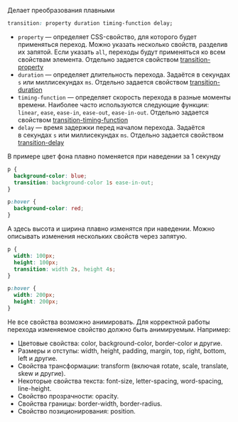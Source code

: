 Делает преобразования плавными

```css
transition: property duration timing-function delay;
```

- `property` — определяет CSS-свойство, для которого будет применяться переход. Можно указать несколько свойств, разделив их запятой. Если указать `all`, переходы будут применяться ко всем свойствам элемента. Отдельно задается свойством [transition-property](transition-property)
- `duration` — определяет длительность перехода. Задаётся в секундах `s` или миллисекундах `ms`. Отдельно задается свойством [transition-duration](transition-duration)
- `timing-function` — определяет скорость перехода в разные моменты времени. Наиболее часто используются следующие функции: `linear`, `ease`, `ease-in`, `ease-out`, `ease-in-out`. Отдельно задается свойством [transition-timing-function](transition-timing-function)
- `delay` — время задержки перед началом перехода. Задаётся в секундах `s` или миллисекундах `ms`. Отдельно задается свойством [transition-delay](transition-delay)

В примере цвет фона плавно поменяется при наведении за 1 секунду
```css
p {
  background-color: blue;
  transition: background-color 1s ease-in-out;
}

p:hover {
  background-color: red;
}
```

А здесь высота и ширина плавно изменятся при наведении. Можно описывать изменения нескольких свойств через запятую.
```css
p {
  width: 100px;
  height: 100px;
  transition: width 2s, height 4s;
}

p:hover {
  width: 200px;
  height: 200px;
}
```

Не все свойства возможно анимировать. Для корректной работы перехода изменяемое свойство должно быть анимируемым. Например:

- Цветовые свойства: color, background-color, border-color и другие.
- Размеры и отступы: width, height, padding, margin, top, right, bottom, left и другие.
- Свойства трансформации: transform (включая rotate, scale, translate, skew и другие).
- Некоторые свойства текста: font-size, letter-spacing, word-spacing, line-height.
- Свойство прозрачности: opacity.
- Свойства границы: border-width, border-radius.
- Свойство позиционирования: position.